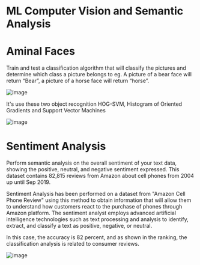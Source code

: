 # ML Computer Vision and Semantic Analysis

# Aminal Faces
Train and test a classification algorithm that will classify the pictures and determine which class a picture belongs to eg. A picture of a bear face will return “Bear”, a picture of a horse face will return “horse”.

![image](https://user-images.githubusercontent.com/61193940/178266475-f3a7482c-9ba2-4de1-bf86-09bf9f8834f6.png)

<div class="alert alert-block alert-warning">
It's use these two object recognition HOG-SVM, Histogram of Oriented Gradients and Support Vector Machines

![image](https://user-images.githubusercontent.com/61193940/183297700-cf22d0e6-531e-4178-ab39-9ebbde7549f6.png)



# Sentiment Analysis
Perform semantic analysis on the overall sentiment of your text data, showing the positive, neutral, and negative sentiment expressed.
This dataset contains 82,815 reviews from Amazon about cell phones from 2004 up until Sep 2019.

Sentiment Analysis has been performed on a dataset from "Amazon Cell Phone Review" using this method to obtain information that will allow them to understand how customers react to the purchase of phones through Amazon platform. The sentiment analyst employs advanced artificial intelligence technologies such as text processing and analysis to identify, extract, and classify a text as positive, negative, or neutral.

In this case, the accuracy is 82 percent, and as shown in the ranking, the classification analysis is related to consumer reviews.

![image](https://user-images.githubusercontent.com/61193940/178266206-237ee78b-bedd-4e52-b16c-27f03bf0f4de.png)
